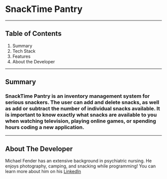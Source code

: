# SnackTime Pantry
---
## Table of Contents
1. Summary
2. Tech Stack
3. Features
4. About the Developer
---
## Summary
### SnackTime Pantry is an inventory management system for serious snackers.  The user can add and delete snacks, as well as add or subtract the number of individual snacks available.  It is important to know exactly what snacks are available to you when watching television, playing online games, or spending hours coding a new application.
---
## About The Developer
Michael Fender has an extensive background in psychiatric nursing.  He enjoys photography, camping, and snacking while programming!  You can learn more about him on his [LinkedIn](https://www.linkedin.com/in/michael-fender-57652b124/)

